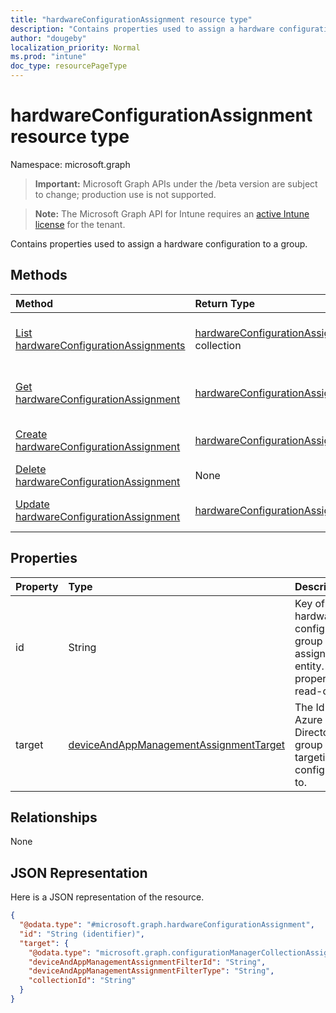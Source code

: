 ```yaml
---
title: "hardwareConfigurationAssignment resource type"
description: "Contains properties used to assign a hardware configuration to a group."
author: "dougeby"
localization_priority: Normal
ms.prod: "intune"
doc_type: resourcePageType
---
```


# hardwareConfigurationAssignment resource type

Namespace: microsoft.graph

> **Important:** Microsoft Graph APIs under the /beta version are subject to change; production use is not supported.

> **Note:** The Microsoft Graph API for Intune requires an [active Intune license](https://go.microsoft.com/fwlink/?linkid=839381) for the tenant.

Contains properties used to assign a hardware configuration to a group.

## Methods
|Method|Return Type|Description|
|:---|:---|:---|
|[List hardwareConfigurationAssignments](../api/intune-deviceconfig-hardwareconfigurationassignment-list.md)|[hardwareConfigurationAssignment](../resources/intune-deviceconfig-hardwareconfigurationassignment.md) collection|List properties and relationships of the [hardwareConfigurationAssignment](../resources/intune-deviceconfig-hardwareconfigurationassignment.md) objects.|
|[Get hardwareConfigurationAssignment](../api/intune-deviceconfig-hardwareconfigurationassignment-get.md)|[hardwareConfigurationAssignment](../resources/intune-deviceconfig-hardwareconfigurationassignment.md)|Read properties and relationships of the [hardwareConfigurationAssignment](../resources/intune-deviceconfig-hardwareconfigurationassignment.md) object.|
|[Create hardwareConfigurationAssignment](../api/intune-deviceconfig-hardwareconfigurationassignment-create.md)|[hardwareConfigurationAssignment](../resources/intune-deviceconfig-hardwareconfigurationassignment.md)|Create a new [hardwareConfigurationAssignment](../resources/intune-deviceconfig-hardwareconfigurationassignment.md) object.|
|[Delete hardwareConfigurationAssignment](../api/intune-deviceconfig-hardwareconfigurationassignment-delete.md)|None|Deletes a [hardwareConfigurationAssignment](../resources/intune-deviceconfig-hardwareconfigurationassignment.md).|
|[Update hardwareConfigurationAssignment](../api/intune-deviceconfig-hardwareconfigurationassignment-update.md)|[hardwareConfigurationAssignment](../resources/intune-deviceconfig-hardwareconfigurationassignment.md)|Update the properties of a [hardwareConfigurationAssignment](../resources/intune-deviceconfig-hardwareconfigurationassignment.md) object.|

## Properties
|Property|Type|Description|
|:---|:---|:---|
|id|String|Key of the hardware configuration group assignment entity. This property is read-only.|
|target|[deviceAndAppManagementAssignmentTarget](../resources/intune-shared-deviceandappmanagementassignmenttarget.md)|The Id of the Azure Active Directory group we are targeting the configuration to.|

## Relationships
None

## JSON Representation
Here is a JSON representation of the resource.
<!-- {
  "blockType": "resource",
  "keyProperty": "id",
  "@odata.type": "microsoft.graph.hardwareConfigurationAssignment"
}
-->
``` json
{
  "@odata.type": "#microsoft.graph.hardwareConfigurationAssignment",
  "id": "String (identifier)",
  "target": {
    "@odata.type": "microsoft.graph.configurationManagerCollectionAssignmentTarget",
    "deviceAndAppManagementAssignmentFilterId": "String",
    "deviceAndAppManagementAssignmentFilterType": "String",
    "collectionId": "String"
  }
}
```




